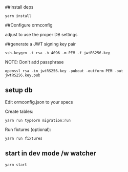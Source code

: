##install deps

    yarn install
    
##Configure ormconfig

adjust to use the proper DB settings

##generate a JWT signing key pair

    ssh-keygen -t rsa -b 4096 -m PEM -f jwtRS256.key
 
NOTE: Don't add passphrase

    openssl rsa -in jwtRS256.key -pubout -outform PEM -out jwtRS256.key.pub

## setup db

Edit ormconfig.json to your specs

Create tables:

    yarn run typeorm migration:run
    
Run fixtures (optional):

    yarn run fixtures

## start in dev mode /w watcher

    yarn start
